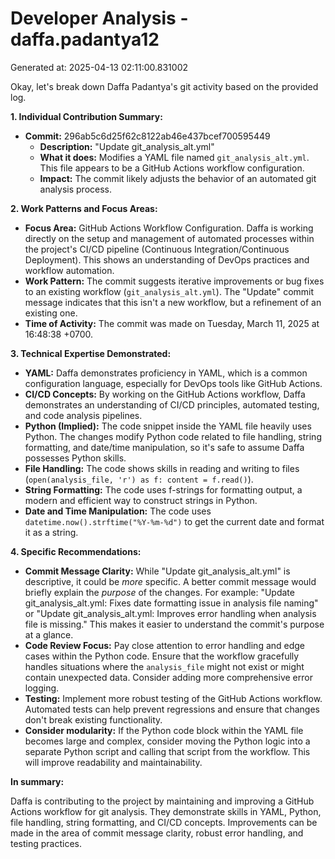 # Developer Analysis - daffa.padantya12
Generated at: 2025-04-13 02:11:00.831002

Okay, let's break down Daffa Padantya's git activity based on the provided log.

**1. Individual Contribution Summary:**

*   **Commit:** 296ab5c6d25f62c8122ab46e437bcef700595449
    *   **Description:** "Update git\_analysis\_alt.yml"
    *   **What it does:**  Modifies a YAML file named `git_analysis_alt.yml`. This file appears to be a GitHub Actions workflow configuration.
    *   **Impact:** The commit likely adjusts the behavior of an automated git analysis process.

**2. Work Patterns and Focus Areas:**

*   **Focus Area:** GitHub Actions Workflow Configuration.  Daffa is working directly on the setup and management of automated processes within the project's CI/CD pipeline (Continuous Integration/Continuous Deployment). This shows an understanding of DevOps practices and workflow automation.
*   **Work Pattern:**  The commit suggests iterative improvements or bug fixes to an existing workflow (`git_analysis_alt.yml`).  The "Update" commit message indicates that this isn't a new workflow, but a refinement of an existing one.
*   **Time of Activity:** The commit was made on Tuesday, March 11, 2025 at 16:48:38 +0700.

**3. Technical Expertise Demonstrated:**

*   **YAML:** Daffa demonstrates proficiency in YAML, which is a common configuration language, especially for DevOps tools like GitHub Actions.
*   **CI/CD Concepts:**  By working on the GitHub Actions workflow, Daffa demonstrates an understanding of CI/CD principles, automated testing, and code analysis pipelines.
*   **Python (Implied):** The code snippet inside the YAML file heavily uses Python.  The changes modify Python code related to file handling, string formatting, and date/time manipulation, so it's safe to assume Daffa possesses Python skills.
*   **File Handling:** The code shows skills in reading and writing to files (`open(analysis_file, 'r') as f: content = f.read()`).
*   **String Formatting:** The code uses f-strings for formatting output, a modern and efficient way to construct strings in Python.
*   **Date and Time Manipulation:** The code uses `datetime.now().strftime("%Y-%m-%d")` to get the current date and format it as a string.

**4. Specific Recommendations:**

*   **Commit Message Clarity:**  While "Update git\_analysis\_alt.yml" is descriptive, it could be *more* specific.  A better commit message would briefly explain the *purpose* of the changes. For example: "Update git\_analysis\_alt.yml: Fixes date formatting issue in analysis file naming" or "Update git\_analysis\_alt.yml: Improves error handling when analysis file is missing." This makes it easier to understand the commit's purpose at a glance.
*   **Code Review Focus:**  Pay close attention to error handling and edge cases within the Python code.  Ensure that the workflow gracefully handles situations where the `analysis_file` might not exist or might contain unexpected data. Consider adding more comprehensive error logging.
*   **Testing:**  Implement more robust testing of the GitHub Actions workflow.  Automated tests can help prevent regressions and ensure that changes don't break existing functionality.
*   **Consider modularity:**  If the Python code block within the YAML file becomes large and complex, consider moving the Python logic into a separate Python script and calling that script from the workflow. This will improve readability and maintainability.

**In summary:**

Daffa is contributing to the project by maintaining and improving a GitHub Actions workflow for git analysis. They demonstrate skills in YAML, Python, file handling, string formatting, and CI/CD concepts. Improvements can be made in the area of commit message clarity, robust error handling, and testing practices.
